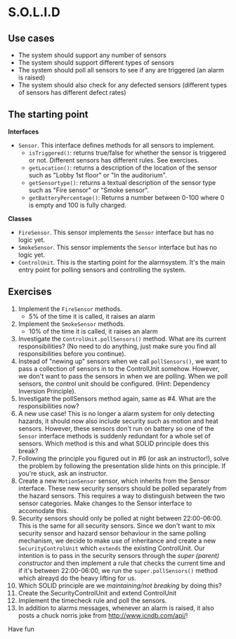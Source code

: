 # S.O.L.I.D

## Use cases

- The system should support any number of sensors
- The system should support different types of sensors
- The system should poll all sensors to see if any are triggered (an alarm is raised)
- The system should also check for any defected sensors (different types of sensors has different defect rates)

## The starting point

**Interfaces**

- `Sensor`. This interface defines methods for all sensors to implement.
	- `isTriggered()`: returns true/false for whether the sensor is triggered or not. Different sensors has different rules. See exercises.
	- `getLocation()`: returns a description of the location of the sensor such as "Lobby 1st floor" or "In the auditorium".
	- `getSensortype()`: returns a textual description of the sensor type such as "Fire sensor" or "Smoke sensor".
	- `getBatteryPercentage()`: Returns a number between 0-100 where 0 is empty and 100 is fully charged.

**Classes**

- `FireSensor`. This sensor implements the `Sensor` interface but has no logic yet.
- `SmokeSensor`. This sensor implements the `Sensor` interface but has no logic yet.
- `ControlUnit`. This is the starting point for the alarmsystem. It's the main entry point for polling sensors and controlling the system.

## Exercises

1. Implement the `FireSensor` methods.
	- 5% of the time it is called, it raises an alarm
2. Implement the `SmokeSensor` methods.
	- 10% of the time it is called, it raises an alarm
3. Investigate the `ControlUnit.pollSensors()` method. What are its current responsibilities? (No need to do anything, just make sure you find all responsibilities before you continue).
4. Instead of "newing up" sensors when we call `pollSensors()`, we want to pass a collection of sensors in to the ControlUnit somehow. However, we don't want to pass the sensors in when we are polling. When we poll sensors, the control unit should be configured. (Hint: Dependency Inversion Principle).
5. Investigate the pollSensors method again, same as #4. What are the responsibilities now?
6. A new use case! This is no longer a alarm system for only detecting hazards, it should now also include security such as motion and heat sensors. However, these sensors don't run on battery so one of the `Sensor` interface methods is suddenly redundant for a whole set of sensors. Which method is this and what SOLID principle does this break?
7. Following the principle you figured out in #6 (or ask an instructor!), solve the problem by following the presentation slide hints on this principle. If you're stuck, ask an instructor.
8. Create a new `MotionSensor` sensor, which inherits from the Sensor interface. These new security sensors should be polled separately from the hazard sensors. This requires a way to distinguish between the two sensor categories. Make changes to the Sensor interface to accomodate this.
9. Security sensors should only be polled at night between 22:00-06:00. This is the same for all security sensors. Since we don't want to mix security sensor and hazard sensor behaviour in the same polling mechanism, we decide to make use of inheritance and create a new `SecurityControlUnit` which `extends` the existing ControlUnit. Our intention is to pass in the security sensors through the _super (parent) constructor_ and then implement a rule that checks the current time and if it's between 22:00-06:00, we run the `super.pollSensors()` method which alreayd do the heavy lifting for us.
10. Which SOLID principle are we _maintaining/not breaking_ by doing this?
11. Create the SecurityControlUnit and extend ControlUnit
12. Implement the timecheck rule and poll the sensors.
13. In addition to alarms messages, whenever an alarm is raised, it also posts a chuck norris joke from http://www.icndb.com/api/! 

Have fun
